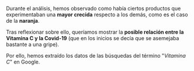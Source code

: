 Durante el análisis, hemos observado como había ciertos productos que experimentaban una **mayor crecida** respecto a los demás, como es el caso de la **naranja**.

Tras reflexionar sobre ello, queríamos mostrar la **posible relación entre la Vitamina C y la Covid-19** (que en los inicios se decía que se asemejaba bastante a una gripe).

Por ello, hemos extraído los datos de las búsquedas del término "*Vitamina C*" en Google.
